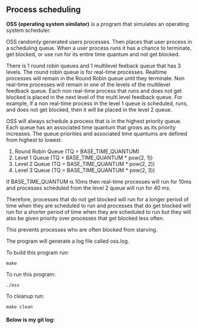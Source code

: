 ## Process scheduling

**OSS (operating system similator)** is a program that simulates an operating system scheduler.

OSS randomly generated users processes. Then places that user process in a scheduling queue. When a user process runs it has a chance to terminate, get blocked, or use run for its entire time quantum and not get blocked. 

There is 1 round robin queues and 1 multilevel feeback queue that has 3 levels. The round robin queue is for real-time processes. Realtime processes will remain in the Round Robin queue until they terminate. Non real-time processes will remain in one of the levels of the multilevel feedback queue. Each non real-time process that runs and does not get blocked is placed in the next level of the multi level feedback queue. For example, if a non real-time process in the level 1 queue is scheduled, runs, and does not get blocked, then it will be placed in the level 2 queue.

OSS will always schedule a process that is in the highest priority queue. Each queue has an associated time quantum that grows as its priority increases. The queue priorities and associated time quantums are defined from highest to lowest:
1. Round Robin Queue (TQ = BASE_TIME_QUANTUM)
2. Level 1 Queue (TQ = BASE_TIME_QUANTUM * pow(2, 1))
3. Level 2 Queue (TQ = BASE_TIME_QUANTUM * pow(2, 2))
4. Level 3 Queue (TQ = BASE_TIME_QUANTUM * pow(2, 3))

If BASE_TIME_QUANTUM is 10ms then real-time processes will run for 10ms and processes scheduled from the level 2 queue will run for 40 ms.

Therefore, processes that do not get blocked will run for a longer period of time when they are scheduled to run and processes that do get blocked will run for a shorter period of time when they are scheduled to run but they will also be given priority over processes that get blocked less often.

This prevents processes who are often blocked from starving.

The program will generate a log file called oss.log.

To build this program run:
```
make
```

To run this program:
```    
./oss
```

To cleanup run:
```
make clean
```

#### Below is my git log:

